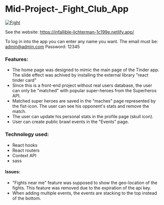 # Mid-Project-_Fight_Club_App

<a href="https://ibb.co/zSqtBJv"><img src="https://i.ibb.co/K9T8fwv/Fight.png" alt="Fight" border="0"></a>


See the website: https://infallible-lichterman-1c199e.netlify.app/

To log in into the app you can enter any name you want.
The email must be: admin@admin.com
Password: 12345

### Features: 
* The home page was designed to mimic the main page of the Tinder app. The slide effect was achived by installing the external library "react tinder card"
* Since this is a front-end project without real users database, the user can only be "matched" with popular super-heroes from the Superheros API.
* Matched super heroes are saved in the "maches" page represented by the fist-icon. The user can see his opponent's stats and remove the match.
* The user can update his personal stats in the profile page (skull icon).
* User can create public brawl events in the "Events" page.

### Technology used:
* React hooks
* React routers
* Context API
* sass

#### Issues:
* "Fights near me" feature was supposed to show the geo-location of the fights. This feature was removed due to the expiration of the api key.
* When adding multiple events, the events are stacking to the top instead of the bottom.
